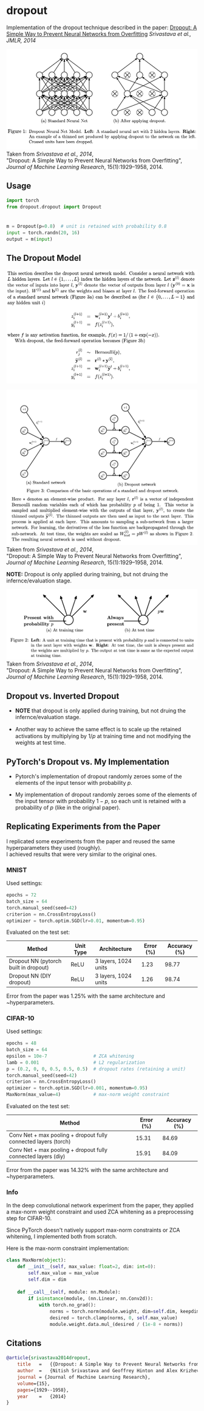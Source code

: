 # dropout
Implementation of the dropout technique described in the paper: [Dropout: A Simple Way to Prevent Neural Networks from Overfitting](https://jmlr.org/papers/volume15/srivastava14a/srivastava14a.pdf) *Srivastava et al., JMLR, 2014*

![Figure 1 from Srivastava et al., 2014](/res/figure_1.png)
Taken from *Srivastava et al., 2014*,  
"Dropout: A Simple Way to Prevent Neural Networks from Overfitting",  
*Journal of Machine Learning Research*, 15(1):1929–1958, 2014.  


## Usage

```python
import torch
from dropout.dropout import Dropout


m = Dropout(p=0.8)  # unit is retained with probability 0.8
input = torch.randn(20, 16)
output = m(input)
```

## The Dropout Model

![Excerpt from Srivastava et al., 2014](/res/dropout_model.png)

![Excerpt from Srivastava et al., 2014](/res/dropout_model_2.png)
Taken from *Srivastava et al., 2014*,  
"Dropout: A Simple Way to Prevent Neural Networks from Overfitting",  
*Journal of Machine Learning Research*, 15(1):1929–1958, 2014.  

**NOTE:** Dropout is only applied during training, but not druing the infernce/evaluation stage.

![[Figure 2 from Srivastava et al., 2014]](/res/figure_2.png)
Taken from *Srivastava et al., 2014*,  
"Dropout: A Simple Way to Prevent Neural Networks from Overfitting",  
*Journal of Machine Learning Research*, 15(1):1929–1958, 2014.  

## Dropout vs. Inverted Dropout

* **NOTE** that dropout is only applied during training, but not druing the infernce/evaluation stage.

* Another way to achieve the same eﬀect is to scale up the retained activations by multiplying
by $1/p$ at training time and not modifying the weights at test time.



## PyTorch's Dropout vs. My Implementation

* Pytorch's implementation of dropout randomly zeroes some of the elements of the input tensor with probability $p$.

* My implementation of dropout randomly zeroes some of the elements of the input tensor with probability $1 - p$, so each unit is retained with a probability of $p$ (like in the original paper).

## Replicating Experiments from the Paper

I replicated some experiments from the paper and reused the same hyperparameters they used (roughly).  
I achieved results that were very similar to the original ones.

### MNIST

Used settings:

```python
epochs = 72 
batch_size = 64
torch.manual_seed(seed=42)
criterion = nn.CrossEntropyLoss()
optimizer = torch.optim.SGD(lr=0.01, momentum=0.95)
```

Evaluated on the test set:

| Method | Unit Type | Architecture | Error (%) | Accuracy (%) |
| ------------------------------------- | --------- | ------------ | ---- |------ |
| Dropout NN (pytorch built in dropout) | ReLU | 3 layers, 1024 units | 1.23 | 98.77 |
| Dropout NN (DIY dropout) | ReLU | 3 layers, 1024 units | 1.26 | 98.74 |

Error from the paper was $1.25$% with the same architecture and ~hyperparameters.


### CIFAR-10

Used settings:
```python
epochs = 48 
batch_size = 64
epsilon = 10e-7                 # ZCA whitening
lamb = 0.001                    # L2 regularization
p = (0.2, 0, 0, 0.5, 0.5, 0.5)  # dropout rates (retaining a unit)
torch.manual_seed(seed=42)
criterion = nn.CrossEntropyLoss()
optimizer = torch.optim.SGD(lr=0.001, momentum=0.95)
MaxNorm(max_value=4)            # max-norm weight constraint
```

Evaluated on the test set:

| Method | Error (%) |  Accuracy (%) |
| ------- | -------- | ------------- | 
| Conv Net + max pooling + dropout fully connected layers (torch) | 15.31 |  84.69 |
| Conv Net + max pooling + dropout fully connected layers (diy) | 15.91  |  84.09 |

Error from the paper was $14.32$% with the same architecture and ~hyperparameters.

### Info
In the deep convolutional network experiment from the paper, they applied a max-norm weight constraint and used ZCA whitening as a preprocessing step for CIFAR-10.

Since PyTorch doesn't natively support max-norm constraints or ZCA whitening, I implemented both from scratch.

Here is the max-norm constraint implementation:

```python
class MaxNorm(object):
    def __init__(self, max_value: float=2, dim: int=0):
        self.max_value = max_value
        self.dim = dim

    def __call__(self, module: nn.Module):
        if isinstance(module, (nn.Linear, nn.Conv2d)):
            with torch.no_grad():
                norms = torch.norm(module.weight, dim=self.dim, keepdim=True) 
                desired = torch.clamp(norms, 0, self.max_value)
                module.weight.data.mul_(desired / (1e-8 + norms))
```

## Citations

```bibtex
@article{srivastava2014dropout,
    title   =   {{Dropout: A Simple Way to Prevent Neural Networks from Overfitting}},
    author  =   {Nitish Srivastava and Geoffrey Hinton and Alex Krizhevsky and Ilya Sutskever and Ruslan Salakhutdinov},
    journal = {Journal of Machine Learning Research},
    volume={15},
    pages={1929--1958},
    year    =   {2014}
}
```